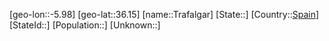 ﻿---
location: [36.15,-5.98]
type: City
tags:
- geo/City


SpocWebEntityId: 34942
isDeleted: false
confidential: public

---
[geo-lon::-5.98]
[geo-lat::36.15]
[name::Trafalgar]
[State::]
[Country::[Spain](geo/Continent/Europe/Spain.md)]
[StateId::]
[Population::]
[Unknown::]

